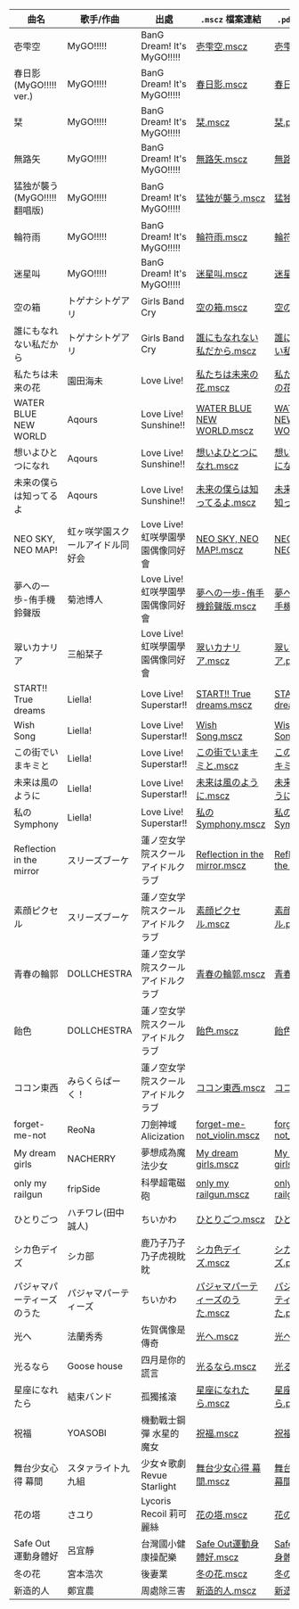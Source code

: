 | 曲名 | 歌手/作曲 | 出處 | `.mscz` 檔案連結 | `.pdf` 檔案連結 |
| --- | --- | --- | --- | --- |
| 壱雫空 | MyGO!!!!! | BanG Dream! It's MyGO!!!!! | [壱雫空.mscz](./MyGO%21%21%21%21%21/%E5%A3%B1%E9%9B%AB%E7%A9%BA/%E5%A3%B1%E9%9B%AB%E7%A9%BA.mscz) | [壱雫空.pdf](./MyGO%21%21%21%21%21/%E5%A3%B1%E9%9B%AB%E7%A9%BA/%E5%A3%B1%E9%9B%AB%E7%A9%BA.pdf) |
| 春日影 (MyGO!!!!! ver.) | MyGO!!!!! | BanG Dream! It's MyGO!!!!! | [春日影.mscz](./MyGO%21%21%21%21%21/%E6%98%A5%E6%97%A5%E5%BD%B1%20%28MyGO%21%21%21%21%21%20ver.%29/%E6%98%A5%E6%97%A5%E5%BD%B1.mscz) | [春日影.pdf](./MyGO%21%21%21%21%21/%E6%98%A5%E6%97%A5%E5%BD%B1%20%28MyGO%21%21%21%21%21%20ver.%29/%E6%98%A5%E6%97%A5%E5%BD%B1.pdf) |
| 栞 | MyGO!!!!! | BanG Dream! It's MyGO!!!!! | [栞.mscz](./MyGO%21%21%21%21%21/%E6%A0%9E/%E6%A0%9E.mscz) | [栞.pdf](./MyGO%21%21%21%21%21/%E6%A0%9E/%E6%A0%9E.pdf) |
| 無路矢 | MyGO!!!!! | BanG Dream! It's MyGO!!!!! | [無路矢.mscz](./MyGO%21%21%21%21%21/%E7%84%A1%E8%B7%AF%E7%9F%A2/%E7%84%A1%E8%B7%AF%E7%9F%A2.mscz) | [無路矢.pdf](./MyGO%21%21%21%21%21/%E7%84%A1%E8%B7%AF%E7%9F%A2/%E7%84%A1%E8%B7%AF%E7%9F%A2.pdf) |
| 猛独が襲う (MyGO!!!!!翻唱版) | MyGO!!!!! | BanG Dream! It's MyGO!!!!! | [猛独が襲う.mscz](./MyGO%21%21%21%21%21/%E7%8C%9B%E7%8B%AC%E3%81%8C%E8%A5%B2%E3%81%86%20%28MyGO%21%21%21%21%21%E7%BF%BB%E5%94%B1%E7%89%88%29/%E7%8C%9B%E7%8B%AC%E3%81%8C%E8%A5%B2%E3%81%86.mscz) | [猛独が襲う.pdf](./MyGO%21%21%21%21%21/%E7%8C%9B%E7%8B%AC%E3%81%8C%E8%A5%B2%E3%81%86%20%28MyGO%21%21%21%21%21%E7%BF%BB%E5%94%B1%E7%89%88%29/%E7%8C%9B%E7%8B%AC%E3%81%8C%E8%A5%B2%E3%81%86.pdf) |
| 輪符雨 | MyGO!!!!! | BanG Dream! It's MyGO!!!!! | [輪符雨.mscz](./MyGO%21%21%21%21%21/%E8%BC%AA%E7%AC%A6%E9%9B%A8/%E8%BC%AA%E7%AC%A6%E9%9B%A8.mscz) | [輪符雨.pdf](./MyGO%21%21%21%21%21/%E8%BC%AA%E7%AC%A6%E9%9B%A8/%E8%BC%AA%E7%AC%A6%E9%9B%A8.pdf) |
| 迷星叫 | MyGO!!!!! | BanG Dream! It's MyGO!!!!! | [迷星叫.mscz](./MyGO%21%21%21%21%21/%E8%BF%B7%E6%98%9F%E5%8F%AB/%E8%BF%B7%E6%98%9F%E5%8F%AB.mscz) | [迷星叫.pdf](./MyGO%21%21%21%21%21/%E8%BF%B7%E6%98%9F%E5%8F%AB/%E8%BF%B7%E6%98%9F%E5%8F%AB.pdf) |
| 空の箱 | トゲナシトゲアリ | Girls Band Cry | [空の箱.mscz](./Girls%20Band%20Cry/%E7%A9%BA%E3%81%AE%E7%AE%B1/%E7%A9%BA%E3%81%AE%E7%AE%B1.mscz) | [空の箱.pdf](./Girls%20Band%20Cry/%E7%A9%BA%E3%81%AE%E7%AE%B1/%E7%A9%BA%E3%81%AE%E7%AE%B1.pdf) |
| 誰にもなれない私だから | トゲナシトゲアリ | Girls Band Cry | [誰にもなれない私だから.mscz](./Girls%20Band%20Cry/%E8%AA%B0%E3%81%AB%E3%82%82%E3%81%AA%E3%82%8C%E3%81%AA%E3%81%84%E7%A7%81%E3%81%A0%E3%81%8B%E3%82%89/%E8%AA%B0%E3%81%AB%E3%82%82%E3%81%AA%E3%82%8C%E3%81%AA%E3%81%84%E7%A7%81%E3%81%A0%E3%81%8B%E3%82%89.mscz) | [誰にもなれない私だから.pdf](./Girls%20Band%20Cry/%E8%AA%B0%E3%81%AB%E3%82%82%E3%81%AA%E3%82%8C%E3%81%AA%E3%81%84%E7%A7%81%E3%81%A0%E3%81%8B%E3%82%89/%E8%AA%B0%E3%81%AB%E3%82%82%E3%81%AA%E3%82%8C%E3%81%AA%E3%81%84%E7%A7%81%E3%81%A0%E3%81%8B%E3%82%89.pdf) |
| 私たちは未来の花 | 園田海未 | Love Live! | [私たちは未来の花.mscz](./%CE%BC%27s/%E7%A7%81%E3%81%9F%E3%81%A1%E3%81%AF%E6%9C%AA%E6%9D%A5%E3%81%AE%E8%8A%B1/%E7%A7%81%E3%81%9F%E3%81%A1%E3%81%AF%E6%9C%AA%E6%9D%A5%E3%81%AE%E8%8A%B1.mscz) | [私たちは未来の花.pdf](./%CE%BC%27s/%E7%A7%81%E3%81%9F%E3%81%A1%E3%81%AF%E6%9C%AA%E6%9D%A5%E3%81%AE%E8%8A%B1/%E7%A7%81%E3%81%9F%E3%81%A1%E3%81%AF%E6%9C%AA%E6%9D%A5%E3%81%AE%E8%8A%B1.pdf) |
| WATER BLUE NEW WORLD | Aqours | Love Live! Sunshine!! | [WATER BLUE NEW WORLD.mscz](./Aqours/WATER%20BLUE%20NEW%20WORLD/WATER%20BLUE%20NEW%20WORLD.mscz) | [WATER BLUE NEW WORLD.pdf](./Aqours/WATER%20BLUE%20NEW%20WORLD/WATER%20BLUE%20NEW%20WORLD.pdf) |
| 想いよひとつになれ | Aqours | Love Live! Sunshine!! | [想いよひとつになれ.mscz](./Aqours/%E6%83%B3%E3%81%84%E3%82%88%E3%81%B2%E3%81%A8%E3%81%A4%E3%81%AB%E3%81%AA%E3%82%8C/%E6%83%B3%E3%81%84%E3%82%88%E3%81%B2%E3%81%A8%E3%81%A4%E3%81%AB%E3%81%AA%E3%82%8C.mscz) | [想いよひとつになれ.pdf](./Aqours/%E6%83%B3%E3%81%84%E3%82%88%E3%81%B2%E3%81%A8%E3%81%A4%E3%81%AB%E3%81%AA%E3%82%8C/%E6%83%B3%E3%81%84%E3%82%88%E3%81%B2%E3%81%A8%E3%81%A4%E3%81%AB%E3%81%AA%E3%82%8C.pdf) |
| 未来の僕らは知ってるよ | Aqours | Love Live! Sunshine!! | [未来の僕らは知ってるよ.mscz](./Aqours/%E6%9C%AA%E6%9D%A5%E3%81%AE%E5%83%95%E3%82%89%E3%81%AF%E7%9F%A5%E3%81%A3%E3%81%A6%E3%82%8B%E3%82%88/%E6%9C%AA%E6%9D%A5%E3%81%AE%E5%83%95%E3%82%89%E3%81%AF%E7%9F%A5%E3%81%A3%E3%81%A6%E3%82%8B%E3%82%88.mscz) | [未来の僕らは知ってるよ.pdf](./Aqours/%E6%9C%AA%E6%9D%A5%E3%81%AE%E5%83%95%E3%82%89%E3%81%AF%E7%9F%A5%E3%81%A3%E3%81%A6%E3%82%8B%E3%82%88/%E6%9C%AA%E6%9D%A5%E3%81%AE%E5%83%95%E3%82%89%E3%81%AF%E7%9F%A5%E3%81%A3%E3%81%A6%E3%82%8B%E3%82%88.pdf) |
| NEO SKY, NEO MAP! | 虹ヶ咲学園スクールアイドル同好会 | Love Live! 虹咲學園學園偶像同好會 | [NEO SKY, NEO MAP!.mscz](./%E8%99%B9%E3%83%B6%E5%92%B2%E5%AD%A6%E5%9C%92%E3%82%B9%E3%82%AF%E3%83%BC%E3%83%AB%E3%82%A2%E3%82%A4%E3%83%89%E3%83%AB%E5%90%8C%E5%A5%BD%E4%BC%9A/NEO%20SKY%2C%20NEO%20MAP%21/NEO%20SKY%2C%20NEO%20MAP%21.mscz) | [NEO SKY, NEO MAP!.pdf](./%E8%99%B9%E3%83%B6%E5%92%B2%E5%AD%A6%E5%9C%92%E3%82%B9%E3%82%AF%E3%83%BC%E3%83%AB%E3%82%A2%E3%82%A4%E3%83%89%E3%83%AB%E5%90%8C%E5%A5%BD%E4%BC%9A/NEO%20SKY%2C%20NEO%20MAP%21/NEO%20SKY%2C%20NEO%20MAP%21.pdf) |
| 夢への一歩-侑手機鈴聲版 | 菊池博人 | Love Live! 虹咲學園學園偶像同好會 | [夢への一歩-侑手機鈴聲版.mscz](./%E8%99%B9%E3%83%B6%E5%92%B2%E5%AD%A6%E5%9C%92%E3%82%B9%E3%82%AF%E3%83%BC%E3%83%AB%E3%82%A2%E3%82%A4%E3%83%89%E3%83%AB%E5%90%8C%E5%A5%BD%E4%BC%9A/%E5%A4%A2%E3%81%B8%E3%81%AE%E4%B8%80%E6%AD%A9-%E4%BE%91%E6%89%8B%E6%A9%9F%E9%88%B4%E8%81%B2%E7%89%88/%E5%A4%A2%E3%81%B8%E3%81%AE%E4%B8%80%E6%AD%A9-%E4%BE%91%E6%89%8B%E6%A9%9F%E9%88%B4%E8%81%B2%E7%89%88.mscz) | [夢への一歩-侑手機鈴聲版.pdf](./%E8%99%B9%E3%83%B6%E5%92%B2%E5%AD%A6%E5%9C%92%E3%82%B9%E3%82%AF%E3%83%BC%E3%83%AB%E3%82%A2%E3%82%A4%E3%83%89%E3%83%AB%E5%90%8C%E5%A5%BD%E4%BC%9A/%E5%A4%A2%E3%81%B8%E3%81%AE%E4%B8%80%E6%AD%A9-%E4%BE%91%E6%89%8B%E6%A9%9F%E9%88%B4%E8%81%B2%E7%89%88/%E5%A4%A2%E3%81%B8%E3%81%AE%E4%B8%80%E6%AD%A9-%E4%BE%91%E6%89%8B%E6%A9%9F%E9%88%B4%E8%81%B2%E7%89%88.pdf) |
| 翠いカナリア | 三船栞子 | Love Live! 虹咲學園學園偶像同好會 | [翠いカナリア.mscz](./%E8%99%B9%E3%83%B6%E5%92%B2%E5%AD%A6%E5%9C%92%E3%82%B9%E3%82%AF%E3%83%BC%E3%83%AB%E3%82%A2%E3%82%A4%E3%83%89%E3%83%AB%E5%90%8C%E5%A5%BD%E4%BC%9A/%E7%BF%A0%E3%81%84%E3%82%AB%E3%83%8A%E3%83%AA%E3%82%A2/%E7%BF%A0%E3%81%84%E3%82%AB%E3%83%8A%E3%83%AA%E3%82%A2.mscz) | [翠いカナリア.pdf](./%E8%99%B9%E3%83%B6%E5%92%B2%E5%AD%A6%E5%9C%92%E3%82%B9%E3%82%AF%E3%83%BC%E3%83%AB%E3%82%A2%E3%82%A4%E3%83%89%E3%83%AB%E5%90%8C%E5%A5%BD%E4%BC%9A/%E7%BF%A0%E3%81%84%E3%82%AB%E3%83%8A%E3%83%AA%E3%82%A2/%E7%BF%A0%E3%81%84%E3%82%AB%E3%83%8A%E3%83%AA%E3%82%A2.pdf) |
| START!! True dreams | Liella! | Love Live! Superstar!! | [START!! True dreams.mscz](./Liella%21/START%21%21%20True%20dreams/START%21%21%20True%20dreams.mscz) | [START!! True dreams.pdf](./Liella%21/START%21%21%20True%20dreams/START%21%21%20True%20dreams.pdf) |
| Wish Song | Liella! | Love Live! Superstar!! | [Wish Song.mscz](./Liella%21/Wish%20Song/Wish%20Song.mscz) | [Wish Song.pdf](./Liella%21/Wish%20Song/Wish%20Song.pdf) |
| この街でいまキミと | Liella! | Love Live! Superstar!! | [この街でいまキミと.mscz](./Liella%21/%E3%81%93%E3%81%AE%E8%A1%97%E3%81%A7%E3%81%84%E3%81%BE%E3%82%AD%E3%83%9F%E3%81%A8/%E3%81%93%E3%81%AE%E8%A1%97%E3%81%A7%E3%81%84%E3%81%BE%E3%82%AD%E3%83%9F%E3%81%A8.mscz) | [この街でいまキミと.pdf](./Liella%21/%E3%81%93%E3%81%AE%E8%A1%97%E3%81%A7%E3%81%84%E3%81%BE%E3%82%AD%E3%83%9F%E3%81%A8/%E3%81%93%E3%81%AE%E8%A1%97%E3%81%A7%E3%81%84%E3%81%BE%E3%82%AD%E3%83%9F%E3%81%A8.pdf) |
| 未来は風のように | Liella! | Love Live! Superstar!! | [未来は風のように.mscz](./Liella%21/%E6%9C%AA%E6%9D%A5%E3%81%AF%E9%A2%A8%E3%81%AE%E3%82%88%E3%81%86%E3%81%AB/%E6%9C%AA%E6%9D%A5%E3%81%AF%E9%A2%A8%E3%81%AE%E3%82%88%E3%81%86%E3%81%AB.mscz) | [未来は風のように.pdf](./Liella%21/%E6%9C%AA%E6%9D%A5%E3%81%AF%E9%A2%A8%E3%81%AE%E3%82%88%E3%81%86%E3%81%AB/%E6%9C%AA%E6%9D%A5%E3%81%AF%E9%A2%A8%E3%81%AE%E3%82%88%E3%81%86%E3%81%AB.pdf) |
| 私のSymphony | Liella! | Love Live! Superstar!! | [私のSymphony.mscz](./Liella%21/%E7%A7%81%E3%81%AESymphony/%E7%A7%81%E3%81%AESymphony.mscz) | [私のSymphony.pdf](./Liella%21/%E7%A7%81%E3%81%AESymphony/%E7%A7%81%E3%81%AESymphony.pdf) |
| Reflection in the mirror | スリーズブーケ | 蓮ノ空女学院スクールアイドルクラブ | [Reflection in the mirror.mscz](./%E8%93%AE%E3%83%8E%E7%A9%BA%E5%A5%B3%E5%AD%A6%E9%99%A2%E3%82%B9%E3%82%AF%E3%83%BC%E3%83%AB%E3%82%A2%E3%82%A4%E3%83%89%E3%83%AB%E3%82%AF%E3%83%A9%E3%83%96/Reflection%20in%20the%20mirror/Reflection%20in%20the%20mirror.mscz) | [Reflection in the mirror.pdf](./%E8%93%AE%E3%83%8E%E7%A9%BA%E5%A5%B3%E5%AD%A6%E9%99%A2%E3%82%B9%E3%82%AF%E3%83%BC%E3%83%AB%E3%82%A2%E3%82%A4%E3%83%89%E3%83%AB%E3%82%AF%E3%83%A9%E3%83%96/Reflection%20in%20the%20mirror/Reflection%20in%20the%20mirror.pdf) |
| 素顔ピクセル | スリーズブーケ | 蓮ノ空女学院スクールアイドルクラブ | [素顔ピクセル.mscz](./%E8%93%AE%E3%83%8E%E7%A9%BA%E5%A5%B3%E5%AD%A6%E9%99%A2%E3%82%B9%E3%82%AF%E3%83%BC%E3%83%AB%E3%82%A2%E3%82%A4%E3%83%89%E3%83%AB%E3%82%AF%E3%83%A9%E3%83%96/%E7%B4%A0%E9%A1%94%E3%83%94%E3%82%AF%E3%82%BB%E3%83%AB/%E7%B4%A0%E9%A1%94%E3%83%94%E3%82%AF%E3%82%BB%E3%83%AB.mscz) | [素顔ピクセル.pdf](./%E8%93%AE%E3%83%8E%E7%A9%BA%E5%A5%B3%E5%AD%A6%E9%99%A2%E3%82%B9%E3%82%AF%E3%83%BC%E3%83%AB%E3%82%A2%E3%82%A4%E3%83%89%E3%83%AB%E3%82%AF%E3%83%A9%E3%83%96/%E7%B4%A0%E9%A1%94%E3%83%94%E3%82%AF%E3%82%BB%E3%83%AB/%E7%B4%A0%E9%A1%94%E3%83%94%E3%82%AF%E3%82%BB%E3%83%AB.pdf) |
| 青春の輪郭 | DOLLCHESTRA | 蓮ノ空女学院スクールアイドルクラブ | [青春の輪郭.mscz](./%E8%93%AE%E3%83%8E%E7%A9%BA%E5%A5%B3%E5%AD%A6%E9%99%A2%E3%82%B9%E3%82%AF%E3%83%BC%E3%83%AB%E3%82%A2%E3%82%A4%E3%83%89%E3%83%AB%E3%82%AF%E3%83%A9%E3%83%96/%E9%9D%92%E6%98%A5%E3%81%AE%E8%BC%AA%E9%83%AD/%E9%9D%92%E6%98%A5%E3%81%AE%E8%BC%AA%E9%83%AD.mscz) | [青春の輪郭.pdf](./%E8%93%AE%E3%83%8E%E7%A9%BA%E5%A5%B3%E5%AD%A6%E9%99%A2%E3%82%B9%E3%82%AF%E3%83%BC%E3%83%AB%E3%82%A2%E3%82%A4%E3%83%89%E3%83%AB%E3%82%AF%E3%83%A9%E3%83%96/%E9%9D%92%E6%98%A5%E3%81%AE%E8%BC%AA%E9%83%AD/%E9%9D%92%E6%98%A5%E3%81%AE%E8%BC%AA%E9%83%AD.pdf) |
| 飴色 | DOLLCHESTRA | 蓮ノ空女学院スクールアイドルクラブ | [飴色.mscz](./%E8%93%AE%E3%83%8E%E7%A9%BA%E5%A5%B3%E5%AD%A6%E9%99%A2%E3%82%B9%E3%82%AF%E3%83%BC%E3%83%AB%E3%82%A2%E3%82%A4%E3%83%89%E3%83%AB%E3%82%AF%E3%83%A9%E3%83%96/%E9%A3%B4%E8%89%B2/%E9%A3%B4%E8%89%B2.mscz) | [飴色.pdf](./%E8%93%AE%E3%83%8E%E7%A9%BA%E5%A5%B3%E5%AD%A6%E9%99%A2%E3%82%B9%E3%82%AF%E3%83%BC%E3%83%AB%E3%82%A2%E3%82%A4%E3%83%89%E3%83%AB%E3%82%AF%E3%83%A9%E3%83%96/%E9%A3%B4%E8%89%B2/%E9%A3%B4%E8%89%B2.pdf) |
| ココン東西 | みらくらぱーく！ | 蓮ノ空女学院スクールアイドルクラブ | [ココン東西.mscz](./%E8%93%AE%E3%83%8E%E7%A9%BA%E5%A5%B3%E5%AD%A6%E9%99%A2%E3%82%B9%E3%82%AF%E3%83%BC%E3%83%AB%E3%82%A2%E3%82%A4%E3%83%89%E3%83%AB%E3%82%AF%E3%83%A9%E3%83%96/%E3%82%B3%E3%82%B3%E3%83%B3%E6%9D%B1%E8%A5%BF/%E3%82%B3%E3%82%B3%E3%83%B3%E6%9D%B1%E8%A5%BF.mscz) | [ココン東西.pdf](./%E8%93%AE%E3%83%8E%E7%A9%BA%E5%A5%B3%E5%AD%A6%E9%99%A2%E3%82%B9%E3%82%AF%E3%83%BC%E3%83%AB%E3%82%A2%E3%82%A4%E3%83%89%E3%83%AB%E3%82%AF%E3%83%A9%E3%83%96/%E3%82%B3%E3%82%B3%E3%83%B3%E6%9D%B1%E8%A5%BF/%E3%82%B3%E3%82%B3%E3%83%B3%E6%9D%B1%E8%A5%BF.pdf) |
| forget-me-not | ReoNa | 刀劍神域Alicization | [forget-me-not_violin.mscz](./%E3%82%A2%E3%83%8B%E3%83%A1%E3%82%BD%E3%83%B3%E3%82%B0/forget-me-not/forget-me-not_violin.mscz) | [forget-me-not_violin.pdf](./%E3%82%A2%E3%83%8B%E3%83%A1%E3%82%BD%E3%83%B3%E3%82%B0/forget-me-not/forget-me-not_violin.pdf) |
| My dream girls | NACHERRY | 夢想成為魔法少女 | [My dream girls.mscz](./%E3%82%A2%E3%83%8B%E3%83%A1%E3%82%BD%E3%83%B3%E3%82%B0/My%20dream%20girls/My%20dream%20girls.mscz) | [My dream girls.pdf](./%E3%82%A2%E3%83%8B%E3%83%A1%E3%82%BD%E3%83%B3%E3%82%B0/My%20dream%20girls/My%20dream%20girls.pdf) |
| only my railgun | fripSide | 科學超電磁砲 | [only my railgun.mscz](./%E3%82%A2%E3%83%8B%E3%83%A1%E3%82%BD%E3%83%B3%E3%82%B0/only%20my%20railgun/only%20my%20railgun.mscz) | [only my railgun.pdf](./%E3%82%A2%E3%83%8B%E3%83%A1%E3%82%BD%E3%83%B3%E3%82%B0/only%20my%20railgun/only%20my%20railgun.pdf) |
| ひとりごつ | ハチワレ(田中誠人) | ちいかわ | [ひとりごつ.mscz](./%E3%82%A2%E3%83%8B%E3%83%A1%E3%82%BD%E3%83%B3%E3%82%B0/%E3%81%B2%E3%81%A8%E3%82%8A%E3%81%94%E3%81%A4/%E3%81%B2%E3%81%A8%E3%82%8A%E3%81%94%E3%81%A4.mscz) | [ひとりごつ.pdf](./%E3%82%A2%E3%83%8B%E3%83%A1%E3%82%BD%E3%83%B3%E3%82%B0/%E3%81%B2%E3%81%A8%E3%82%8A%E3%81%94%E3%81%A4/%E3%81%B2%E3%81%A8%E3%82%8A%E3%81%94%E3%81%A4.pdf) |
| シカ色デイズ | シカ部 | 鹿乃子乃子乃子虎視眈眈 | [シカ色デイズ.mscz](./%E3%82%A2%E3%83%8B%E3%83%A1%E3%82%BD%E3%83%B3%E3%82%B0/%E3%82%B7%E3%82%AB%E8%89%B2%E3%83%87%E3%82%A4%E3%82%BA/%E3%82%B7%E3%82%AB%E8%89%B2%E3%83%87%E3%82%A4%E3%82%BA.mscz) | [シカ色デイズ.pdf](./%E3%82%A2%E3%83%8B%E3%83%A1%E3%82%BD%E3%83%B3%E3%82%B0/%E3%82%B7%E3%82%AB%E8%89%B2%E3%83%87%E3%82%A4%E3%82%BA/%E3%82%B7%E3%82%AB%E8%89%B2%E3%83%87%E3%82%A4%E3%82%BA.pdf) |
| パジャマパーティーズのうた | パジャマパーティーズ | ちいかわ | [パジャマパーティーズのうた.mscz](./%E3%82%A2%E3%83%8B%E3%83%A1%E3%82%BD%E3%83%B3%E3%82%B0/%E3%83%91%E3%82%B8%E3%83%A3%E3%83%9E%E3%83%91%E3%83%BC%E3%83%86%E3%82%A3%E3%83%BC%E3%82%BA%E3%81%AE%E3%81%86%E3%81%9F/%E3%83%91%E3%82%B8%E3%83%A3%E3%83%9E%E3%83%91%E3%83%BC%E3%83%86%E3%82%A3%E3%83%BC%E3%82%BA%E3%81%AE%E3%81%86%E3%81%9F.mscz) | [パジャマパーティーズのうた.pdf](./%E3%82%A2%E3%83%8B%E3%83%A1%E3%82%BD%E3%83%B3%E3%82%B0/%E3%83%91%E3%82%B8%E3%83%A3%E3%83%9E%E3%83%91%E3%83%BC%E3%83%86%E3%82%A3%E3%83%BC%E3%82%BA%E3%81%AE%E3%81%86%E3%81%9F/%E3%83%91%E3%82%B8%E3%83%A3%E3%83%9E%E3%83%91%E3%83%BC%E3%83%86%E3%82%A3%E3%83%BC%E3%82%BA%E3%81%AE%E3%81%86%E3%81%9F.pdf) |
| 光へ | 法蘭秀秀 | 佐賀偶像是傳奇 | [光へ.mscz](./%E3%82%A2%E3%83%8B%E3%83%A1%E3%82%BD%E3%83%B3%E3%82%B0/%E5%85%89%E3%81%B8/%E5%85%89%E3%81%B8.mscz) | [光へ.pdf](./%E3%82%A2%E3%83%8B%E3%83%A1%E3%82%BD%E3%83%B3%E3%82%B0/%E5%85%89%E3%81%B8/%E5%85%89%E3%81%B8.pdf) |
| 光るなら | Goose house | 四月是你的謊言 | [光るなら.mscz](./%E3%82%A2%E3%83%8B%E3%83%A1%E3%82%BD%E3%83%B3%E3%82%B0/%E5%85%89%E3%82%8B%E3%81%AA%E3%82%89/%E5%85%89%E3%82%8B%E3%81%AA%E3%82%89.mscz) | [光るなら.pdf](./%E3%82%A2%E3%83%8B%E3%83%A1%E3%82%BD%E3%83%B3%E3%82%B0/%E5%85%89%E3%82%8B%E3%81%AA%E3%82%89/%E5%85%89%E3%82%8B%E3%81%AA%E3%82%89.pdf) |
| 星座になれたら | 結束バンド | 孤獨搖滾 | [星座になれたら.mscz](./%E3%82%A2%E3%83%8B%E3%83%A1%E3%82%BD%E3%83%B3%E3%82%B0/%E6%98%9F%E5%BA%A7%E3%81%AB%E3%81%AA%E3%82%8C%E3%81%9F%E3%82%89/%E6%98%9F%E5%BA%A7%E3%81%AB%E3%81%AA%E3%82%8C%E3%81%9F%E3%82%89.mscz) | [星座になれたら.pdf](./%E3%82%A2%E3%83%8B%E3%83%A1%E3%82%BD%E3%83%B3%E3%82%B0/%E6%98%9F%E5%BA%A7%E3%81%AB%E3%81%AA%E3%82%8C%E3%81%9F%E3%82%89/%E6%98%9F%E5%BA%A7%E3%81%AB%E3%81%AA%E3%82%8C%E3%81%9F%E3%82%89.pdf) |
| 祝福 | YOASOBI | 機動戰士鋼彈 水星的魔女 | [祝福.mscz](./%E3%82%A2%E3%83%8B%E3%83%A1%E3%82%BD%E3%83%B3%E3%82%B0/%E7%A5%9D%E7%A6%8F/%E7%A5%9D%E7%A6%8F.mscz) | [祝福.pdf](./%E3%82%A2%E3%83%8B%E3%83%A1%E3%82%BD%E3%83%B3%E3%82%B0/%E7%A5%9D%E7%A6%8F/%E7%A5%9D%E7%A6%8F.pdf) |
| 舞台少女心得 幕間 | スタァライト九九組 | 少女☆歌劇 Revue Starlight | [舞台少女心得 幕間.mscz](./%E3%82%A2%E3%83%8B%E3%83%A1%E3%82%BD%E3%83%B3%E3%82%B0/%E8%88%9E%E5%8F%B0%E5%B0%91%E5%A5%B3%E5%BF%83%E5%BE%97%20%E5%B9%95%E9%96%93/%E8%88%9E%E5%8F%B0%E5%B0%91%E5%A5%B3%E5%BF%83%E5%BE%97%20%E5%B9%95%E9%96%93.mscz) | [舞台少女心得 幕間.pdf](./%E3%82%A2%E3%83%8B%E3%83%A1%E3%82%BD%E3%83%B3%E3%82%B0/%E8%88%9E%E5%8F%B0%E5%B0%91%E5%A5%B3%E5%BF%83%E5%BE%97%20%E5%B9%95%E9%96%93/%E8%88%9E%E5%8F%B0%E5%B0%91%E5%A5%B3%E5%BF%83%E5%BE%97%20%E5%B9%95%E9%96%93.pdf) |
| 花の塔 | さユり | Lycoris Recoil 莉可麗絲 | [花の塔.mscz](./%E3%82%A2%E3%83%8B%E3%83%A1%E3%82%BD%E3%83%B3%E3%82%B0/%E8%8A%B1%E3%81%AE%E5%A1%94/%E8%8A%B1%E3%81%AE%E5%A1%94.mscz) | [花の塔.pdf](./%E3%82%A2%E3%83%8B%E3%83%A1%E3%82%BD%E3%83%B3%E3%82%B0/%E8%8A%B1%E3%81%AE%E5%A1%94/%E8%8A%B1%E3%81%AE%E5%A1%94.pdf) |
| Safe Out運動身體好 | 呂宜靜 | 台灣國小健康操配樂 | [Safe Out運動身體好.mscz](./%E5%85%B6%E4%BB%96/Safe%20Out%E9%81%8B%E5%8B%95%E8%BA%AB%E9%AB%94%E5%A5%BD/Safe%20Out%E9%81%8B%E5%8B%95%E8%BA%AB%E9%AB%94%E5%A5%BD.mscz) | [Safe Out運動身體好.pdf](./%E5%85%B6%E4%BB%96/Safe%20Out%E9%81%8B%E5%8B%95%E8%BA%AB%E9%AB%94%E5%A5%BD/Safe%20Out%E9%81%8B%E5%8B%95%E8%BA%AB%E9%AB%94%E5%A5%BD.pdf) |
| 冬の花 | 宮本浩次 | 後妻業 | [冬の花.mscz](./%E5%85%B6%E4%BB%96/%E5%86%AC%E3%81%AE%E8%8A%B1/%E5%86%AC%E3%81%AE%E8%8A%B1.mscz) | [冬の花.pdf](./%E5%85%B6%E4%BB%96/%E5%86%AC%E3%81%AE%E8%8A%B1/%E5%86%AC%E3%81%AE%E8%8A%B1.pdf) |
| 新造的人 | 鄭宜農 | 周處除三害 | [新造的人.mscz](./%E5%85%B6%E4%BB%96/%E6%96%B0%E9%80%A0%E7%9A%84%E4%BA%BA/%E6%96%B0%E9%80%A0%E7%9A%84%E4%BA%BA.mscz) | [新造的人.pdf](./%E5%85%B6%E4%BB%96/%E6%96%B0%E9%80%A0%E7%9A%84%E4%BA%BA/%E6%96%B0%E9%80%A0%E7%9A%84%E4%BA%BA.pdf) |
